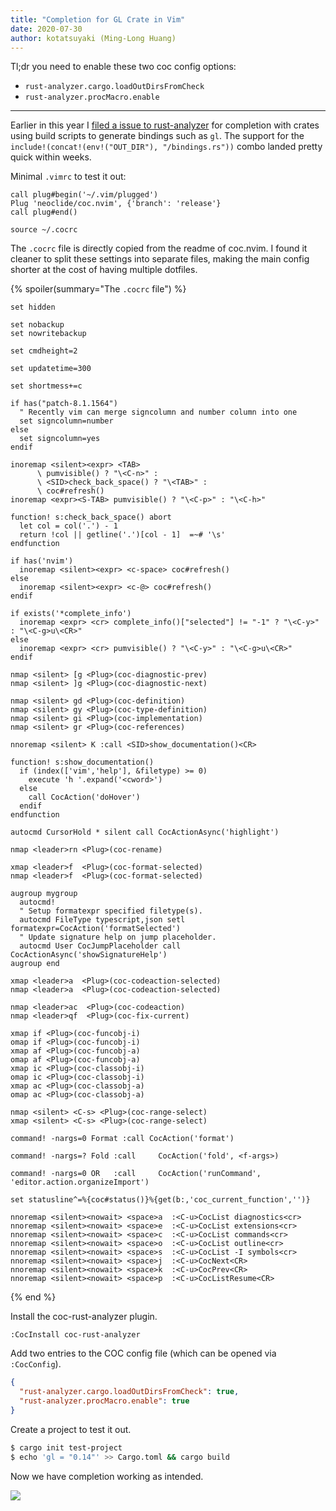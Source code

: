 ```yaml
---
title: "Completion for GL Crate in Vim"
date: 2020-07-30
author: kotatsuyaki (Ming-Long Huang)
---
```


Tl;dr you need to enable these two coc config options:

- `rust-analyzer.cargo.loadOutDirsFromCheck`
- `rust-analyzer.procMacro.enable`

---

Earlier in this year I [filed a issue to rust-analyzer](https://github.com/rust-analyzer/rust-analyzer/issues/3467) for completion with crates using build scripts to generate bindings such as `gl`.
The support for the `include!(concat!(env!("OUT_DIR"), "/bindings.rs"))` combo landed pretty quick within weeks.

Minimal `.vimrc` to test it out:

```vim
call plug#begin('~/.vim/plugged')
Plug 'neoclide/coc.nvim', {'branch': 'release'}
call plug#end()

source ~/.cocrc
```

<!-- more -->

The `.cocrc` file is directly copied from the readme of coc.nvim.
I found it cleaner to split these settings into separate files,
making the main config shorter at the cost of having multiple dotfiles.

{% spoiler(summary="The `.cocrc` file") %}
```vim
set hidden

set nobackup
set nowritebackup

set cmdheight=2

set updatetime=300

set shortmess+=c

if has("patch-8.1.1564")
  " Recently vim can merge signcolumn and number column into one
  set signcolumn=number
else
  set signcolumn=yes
endif

inoremap <silent><expr> <TAB>
      \ pumvisible() ? "\<C-n>" :
      \ <SID>check_back_space() ? "\<TAB>" :
      \ coc#refresh()
inoremap <expr><S-TAB> pumvisible() ? "\<C-p>" : "\<C-h>"

function! s:check_back_space() abort
  let col = col('.') - 1
  return !col || getline('.')[col - 1]  =~# '\s'
endfunction

if has('nvim')
  inoremap <silent><expr> <c-space> coc#refresh()
else
  inoremap <silent><expr> <c-@> coc#refresh()
endif

if exists('*complete_info')
  inoremap <expr> <cr> complete_info()["selected"] != "-1" ? "\<C-y>" : "\<C-g>u\<CR>"
else
  inoremap <expr> <cr> pumvisible() ? "\<C-y>" : "\<C-g>u\<CR>"
endif

nmap <silent> [g <Plug>(coc-diagnostic-prev)
nmap <silent> ]g <Plug>(coc-diagnostic-next)

nmap <silent> gd <Plug>(coc-definition)
nmap <silent> gy <Plug>(coc-type-definition)
nmap <silent> gi <Plug>(coc-implementation)
nmap <silent> gr <Plug>(coc-references)

nnoremap <silent> K :call <SID>show_documentation()<CR>

function! s:show_documentation()
  if (index(['vim','help'], &filetype) >= 0)
    execute 'h '.expand('<cword>')
  else
    call CocAction('doHover')
  endif
endfunction

autocmd CursorHold * silent call CocActionAsync('highlight')

nmap <leader>rn <Plug>(coc-rename)

xmap <leader>f  <Plug>(coc-format-selected)
nmap <leader>f  <Plug>(coc-format-selected)

augroup mygroup
  autocmd!
  " Setup formatexpr specified filetype(s).
  autocmd FileType typescript,json setl formatexpr=CocAction('formatSelected')
  " Update signature help on jump placeholder.
  autocmd User CocJumpPlaceholder call CocActionAsync('showSignatureHelp')
augroup end

xmap <leader>a  <Plug>(coc-codeaction-selected)
nmap <leader>a  <Plug>(coc-codeaction-selected)

nmap <leader>ac  <Plug>(coc-codeaction)
nmap <leader>qf  <Plug>(coc-fix-current)

xmap if <Plug>(coc-funcobj-i)
omap if <Plug>(coc-funcobj-i)
xmap af <Plug>(coc-funcobj-a)
omap af <Plug>(coc-funcobj-a)
xmap ic <Plug>(coc-classobj-i)
omap ic <Plug>(coc-classobj-i)
xmap ac <Plug>(coc-classobj-a)
omap ac <Plug>(coc-classobj-a)

nmap <silent> <C-s> <Plug>(coc-range-select)
xmap <silent> <C-s> <Plug>(coc-range-select)

command! -nargs=0 Format :call CocAction('format')

command! -nargs=? Fold :call     CocAction('fold', <f-args>)

command! -nargs=0 OR   :call     CocAction('runCommand', 'editor.action.organizeImport')

set statusline^=%{coc#status()}%{get(b:,'coc_current_function','')}

nnoremap <silent><nowait> <space>a  :<C-u>CocList diagnostics<cr>
nnoremap <silent><nowait> <space>e  :<C-u>CocList extensions<cr>
nnoremap <silent><nowait> <space>c  :<C-u>CocList commands<cr>
nnoremap <silent><nowait> <space>o  :<C-u>CocList outline<cr>
nnoremap <silent><nowait> <space>s  :<C-u>CocList -I symbols<cr>
nnoremap <silent><nowait> <space>j  :<C-u>CocNext<CR>
nnoremap <silent><nowait> <space>k  :<C-u>CocPrev<CR>
nnoremap <silent><nowait> <space>p  :<C-u>CocListResume<CR>
```
{% end %}

Install the coc-rust-analyzer plugin.

```vim
:CocInstall coc-rust-analyzer
```

Add two entries to the COC config file (which can be opened via `:CocConfig`).

```json
{
  "rust-analyzer.cargo.loadOutDirsFromCheck": true,
  "rust-analyzer.procMacro.enable": true
}
```

Create a project to test it out.

```sh
$ cargo init test-project
$ echo 'gl = "0.14"' >> Cargo.toml && cargo build
```

Now we have completion working as intended.

![](/images/img.png)
